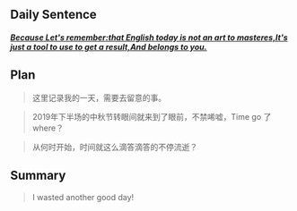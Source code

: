 ## **Daily Sentence**
#### <u>*Because Let's remember:that English today is not an art to masteres,It's just a tool to use to get a result,And belongs to you.*</u>
> 

## **Plan**
>这里记录我的一天，需要去留意的事。

> 2019年下半场的中秋节转眼间就来到了眼前，不禁唏嘘，Time go 了 where？

> 从何时开始，时间就这么滴答滴答的不停流逝？


## **Summary**
> I wasted another good day!


